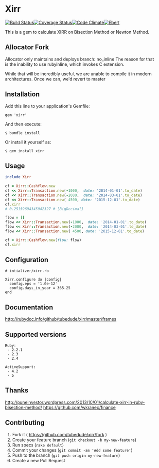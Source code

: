 # Xirr
[![Build Status](https://travis-ci.org/tubedude/xirr.svg)](https://travis-ci.org/tubedude/xirr)[![Coverage Status](https://coveralls.io/repos/tubedude/xirr/badge.svg?branch=master)](https://coveralls.io/r/tubedude/xirr?branch=master)[![Code Climate](https://codeclimate.com/github/tubedude/xirr/badges/gpa.svg)](https://codeclimate.com/github/tubedude/xirr)[![Ebert](https://ebertapp.io/github/tubedude/xirr.svg)](https://ebertapp.io/github/tubedude/xirr)

This is a gem to calculate XIRR on Bisection Method or Newton Method.

## Allocator Fork

Allocator only maintains and deploys branch: no_inline
The reason for that is the inability to use rubyinline, which invokes C extension.

While that will be incredibly useful, we are unable to compile it in modern architectures. Once we can, we'd revert to master

## Installation

Add this line to your application's Gemfile:

    gem 'xirr'

And then execute:

    $ bundle install

Or install it yourself as:

    $ gem install xirr

## Usage

```rb
include Xirr
    
cf = Xirr::Cashflow.new
cf << Xirr::Transaction.new(-1000,  date: '2014-01-01'.to_date)
cf << Xirr::Transaction.new(-2000,  date: '2014-03-01'.to_date)
cf << Xirr::Transaction.new( 4500, date: '2015-12-01'.to_date)
cf.xirr
# 0.25159694345042327 # [BigDecimal]

flow = []
flow << Xirr::Transaction.new(-1000,  date: '2014-01-01'.to_date)
flow << Xirr::Transaction.new(-2000,  date: '2014-03-01'.to_date)
flow << Xirr::Transaction.new( 4500, date: '2015-12-01'.to_date)

cf = Xirr::Cashflow.new(flow: flow)
cf.xirr
```    

## Configuration

    # intializer/xirr.rb
    
    Xirr.configure do |config|
      config.eps = '1.0e-12'
      config.days_in_year = 365.25
    end


## Documentation

http://rubydoc.info/github/tubedude/xirr/master/frames

## Supported versions

    Ruby:
     - 2.2.1
     - 2.3
     - 2.4

    ActiveSupport:
     - 4.2
     - 5

## Thanks

http://puneinvestor.wordpress.com/2013/10/01/calculate-xirr-in-ruby-bisection-method/
https://github.com/wkranec/finance

## Contributing

1. Fork it ( https://github.com/tubedude/xirr/fork )
2. Create your feature branch (`git checkout -b my-new-feature`)
3. Run specs (`rake default`)
4. Commit your changes (`git commit -am 'Add some feature'`)
5. Push to the branch (`git push origin my-new-feature`)
6. Create a new Pull Request
